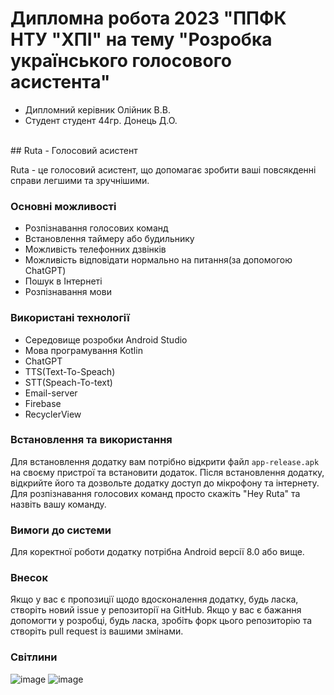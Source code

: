 # Дипломна робота 2023 "ППФК НТУ "ХПІ" на тему "Розробка українського голосового асистента"
- Дипломний керівник Олійник В.В.
- Студент студент 44гр. Донець Д.О.
<br>
## Ruta - Голосовий асистент

Ruta - це голосовий асистент, що допомагає зробити ваші повсякденні справи легшими та зручнішими.

### Основні можливості

- Розпізнавання голосових команд
- Встановлення таймеру або будильнику
- Можливість телефонних дзвінків 
- Можливість відповідати нормально на питання(за допомогою ChatGPT)
- Пошук в Інтернеті
- Розпізнавання мови

### Використані технології
- Середовище розробки Android Studio
- Мова програмування Kotlin
- ChatGPT
- TTS(Text-To-Speach)
- STT(Speach-To-text)
- Email-server
- Firebase
- RecyclerView


### Встановлення та використання

Для встановлення додатку вам потрібно відкрити файл `app-release.apk` 
на своєму пристрої та встановити додаток. Після встановлення додатку, 
відкрийте його та дозвольте додатку доступ до мікрофону та інтернету. 
Для розпізнавання голосових команд просто скажіть "Hey Ruta" та назвіть вашу команду.

### Вимоги до системи

Для коректної роботи додатку потрібна Android версії 8.0 або вище.

### Внесок

Якщо у вас є пропозиції щодо вдосконалення додатку, будь ласка, створіть новий issue у репозиторії на GitHub. Якщо у вас є бажання допомогти у розробці, будь ласка, зробіть форк цього репозиторію та створіть pull request із вашими змінами.

### Світлини
![image](https://github.com/DanyloDonets/Pyta/assets/25330565/91932ba7-5317-46e5-8047-b9e7e185e6ee)
![image](https://github.com/DanyloDonets/Pyta/assets/25330565/ed031f0b-6128-43f9-a40e-4ba0ea2c5835)



